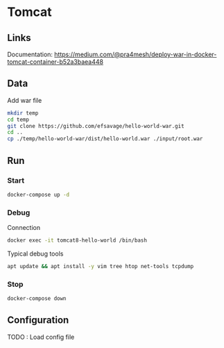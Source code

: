# Tomcat

## Links

Documentation: https://medium.com/@pra4mesh/deploy-war-in-docker-tomcat-container-b52a3baea448

## Data

Add war file
```bash
mkdir temp
cd temp 
git clone https://github.com/efsavage/hello-world-war.git
cd ..
cp ./temp/hello-world-war/dist/hello-world.war ./input/root.war
```


## Run

### Start 
```bash
docker-compose up -d
```

### Debug
Connection
```bash
docker exec -it tomcat8-hello-world /bin/bash
```

Typical debug tools
```bash
apt update && apt install -y vim tree htop net-tools tcpdump
```

### Stop 
```bash
docker-compose down
```


## Configuration

TODO : Load config file